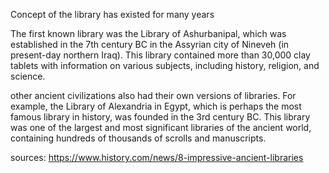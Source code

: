 Concept of the library has existed for many years

The first known library was the Library of Ashurbanipal, which was established in the 7th century BC in the Assyrian city of Nineveh (in present-day northern Iraq). This library contained more than 30,000 clay tablets with information on various subjects, including history, religion, and science.

other ancient civilizations also had their own versions of libraries. For example, the Library of Alexandria in Egypt, which is perhaps the most famous library in history, was founded in the 3rd century BC. This library was one of the largest and most significant libraries of the ancient world, containing hundreds of thousands of scrolls and manuscripts.

sources: https://www.history.com/news/8-impressive-ancient-libraries 

